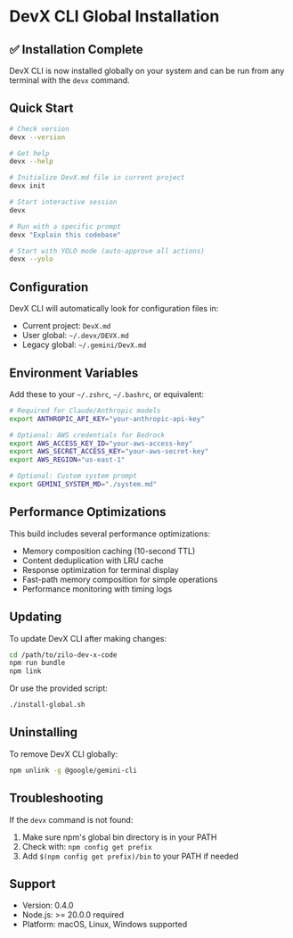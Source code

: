 # DevX CLI Global Installation

## ✅ Installation Complete

DevX CLI is now installed globally on your system and can be run from any terminal with the `devx` command.

## Quick Start

```bash
# Check version
devx --version

# Get help
devx --help

# Initialize DevX.md file in current project
devx init

# Start interactive session
devx

# Run with a specific prompt
devx "Explain this codebase"

# Start with YOLO mode (auto-approve all actions)
devx --yolo
```

## Configuration

DevX CLI will automatically look for configuration files in:
- Current project: `DevX.md`
- User global: `~/.devx/DEVX.md`
- Legacy global: `~/.gemini/DevX.md`

## Environment Variables

Add these to your `~/.zshrc`, `~/.bashrc`, or equivalent:

```bash
# Required for Claude/Anthropic models
export ANTHROPIC_API_KEY="your-anthropic-api-key"

# Optional: AWS credentials for Bedrock
export AWS_ACCESS_KEY_ID="your-aws-access-key"
export AWS_SECRET_ACCESS_KEY="your-aws-secret-key"
export AWS_REGION="us-east-1"

# Optional: Custom system prompt
export GEMINI_SYSTEM_MD="./system.md"
```

## Performance Optimizations

This build includes several performance optimizations:
- Memory composition caching (10-second TTL)
- Content deduplication with LRU cache
- Response optimization for terminal display
- Fast-path memory composition for simple operations
- Performance monitoring with timing logs

## Updating

To update DevX CLI after making changes:

```bash
cd /path/to/zilo-dev-x-code
npm run bundle
npm link
```

Or use the provided script:

```bash
./install-global.sh
```

## Uninstalling

To remove DevX CLI globally:

```bash
npm unlink -g @google/gemini-cli
```

## Troubleshooting

If the `devx` command is not found:
1. Make sure npm's global bin directory is in your PATH
2. Check with: `npm config get prefix`
3. Add `$(npm config get prefix)/bin` to your PATH if needed

## Support

- Version: 0.4.0
- Node.js: >= 20.0.0 required
- Platform: macOS, Linux, Windows supported